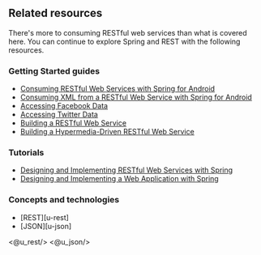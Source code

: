 ## Related resources

There's more to consuming RESTful web services than what is covered here. You can continue to explore Spring and REST with the following resources.

### Getting Started guides

* [Consuming RESTful Web Services with Spring for Android][gs-consuming-rest-android]
* [Consuming XML from a RESTful Web Service with Spring for Android][gs-consuming-rest-xml-android]
* [Accessing Facebook Data][gs-accessing-facebook]
* [Accessing Twitter Data][gs-accessing-twitter]
* [Building a RESTful Web Service][gs-rest-service]
* [Building a Hypermedia-Driven RESTful Web Service][gs-rest-hateoas]

[gs-rest-service]: /guides/gs/rest-service/
[gs-consuming-rest-android]: /guides/gs/consuming-rest-android/
[gs-rest-hateoas]: /guides/gs/rest-hateoas/
[gs-consuming-rest-xml-android]: /guides/gs/consuming-rest-xml-android/
[gs-accessing-facebook]: /guides/gs/accessing-facebook/
[gs-accessing-twitter]: /guides/gs/accessing-twitter/

### Tutorials

* [Designing and Implementing RESTful Web Services with Spring][tut-rest]
* [Designing and Implementing a Web Application with Spring][tut-web]

[tut-rest]: /guides/tutorials/rest
[tut-web]: /guides/tutorials/web

### Concepts and technologies

* [REST][u-rest]
* [JSON][u-json]

<@u_rest/>
<@u_json/>
